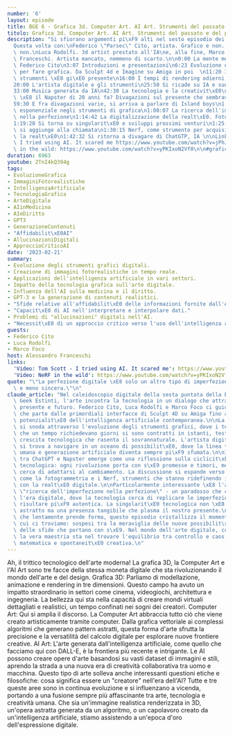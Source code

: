```yaml
---
number: '6'
layout: episode
title: BGE 6 - Grafica 3d. Computer Art. AI Art. Strumenti del passato e del presente.
titolo: Grafica 3d. Computer Art. AI Art. Strumenti del passato e del presente.
description: "Si sfiorano argomenti pi\xF9 alti nel sesto episodio dei geek estinti.\n\
  Questa volta con:\nFederico \"Parsec\" Cito, artista. Grafico e non. Digitale e\
  \ non.\nLuca Rodolfi. 3d artist prestato all'IA\ne, alla fine, Marco Foco.\nAlessandro\
  \ Franceschi. Artista mancato, nemmeno di scarto.\n\n0:00 La mente mente WIP di\
  \ Federico Cito\n3:07 Introduzioni e presentazioni\n6:23 Evoluzione degli strumenti\
  \ per fare grafica. Da Sculpt 4d e Imagine su Amiga in poi  \n11:20 Il futuro degli\
  \ strumenti \xE8 gi\xE0 presente\n16:00 I tempi di rendering odierni e quelli passati\n\
  20:00 L'artista digitale e gli strumenti\n25:50 Si ricade su IA e suoi usi e abusi\n\
  33:00 Musica generata da IA\n42:30 La tecnologia e la creativit\xE0\n51:10 ChatGPT\
  \ \xE8 il Napster di 20 anni fa? Divagazioni sul presente che sembrava futuro\n\
  59:30 E fra divagazioni varie, si arriva a parlare di Island boys\n1:03:30 La crescita\
  \ esponenziale negli strumenti di grafica\n1:08:07 La ricerca dell'imperfezione\
  \ nella perfezione\n1:14:42 La digitalizzazione della realt\xE0. Fotogrammetria.\n\
  1:19:20 Si torna su singolarit\xE0 e sviluppi prossimi venturi\n1:25:39 Marco Foco\
  \ si aggiunge alla chiamata\n1:30:15 Nerf, come strumento per acquisire e riprodurre\
  \ la realt\xE0\n1:42:32 Si ritorna a divagare di ChatGTP, IA \n\nLinks:\nTom Scott:\
  \ I tried using AI. It scared me https://www.youtube.com/watch?v=jPhJbKBuNnA\nNeRF\
  \ in the wild: https://www.youtube.com/watch?v=yPKIxoN2Vf0\n\n#grafica3d #3d #computerart"
duration: 6963
youtube: 2TnI4kQ394g
tags:
- EvoluzioneGrafica
- ImmaginiFotorealistiche
- IntelligenzaArtificiale
- TecnologiaGrafica
- ArteDigitale
- AIinMedicina
- AIeDiritto
- GPT3
- GenerazioneContenuti
- "Affidabilit\xE0AI"
- AllucinazioniDigitali
- ApproccioCriticoAI
date: '2023-02-21'
summary:
- Evoluzione degli strumenti grafici digitali.
- Creazione di immagini fotorealistiche in tempo reale.
- Applicazioni dell'intelligenza artificiale in vari settori.
- Impatto della tecnologia grafica sull'arte digitale.
- Influenza dell'AI sulla medicina e il diritto.
- GPT-3 e la generazione di contenuti realistici.
- "Sfide relative all'affidabilit\xE0 delle informazioni fornite dall'AI."
- "Capacit\xE0 di AI nell'interpretare e interpolare dati."
- Problemi di "allucinazioni" digitali nell'AI.
- "Necessit\xE0 di un approccio critico verso l'uso dell'intelligenza artificiale."
guests:
- Federico Cito
- Luca Rodolfi
- Marco Foco
host: Alessandro Franceschi
links:
  'Video: Tom Scott - I tried using AI. It scared me': https://www.youtube.com/watch?v=jPhJbKBuNnA
  'Video: NeRF in the wild': https://www.youtube.com/watch?v=yPKIxoN2Vf0
quote: "\"La perfezione digitale \xE8 solo un altro tipo di imperfezione, pi\xF9 metodica\
  \ e meno sincera.\"\n"
claude_article: "Nel caleidoscopio digitale della sesta puntata della Brigata dei\
  \ Geek Estinti, l'arte incontra la tecnologia in un dialogo che attraversa passato,\
  \ presente e futuro. Federico Cito, Luca Rodolfi e Marco Foco ci guidano in un viaggio\
  \ che parte dalle primordiali interfacce di Sculpt 4D su Amiga fino alle vertiginose\
  \ potenzialit\xE0 dell'intelligenza artificiale contemporanea.\n\nLa conversazione\
  \ si snoda attraverso l'evoluzione degli strumenti grafici, dove i tempi di rendering\
  \ che un tempo richiedevano giorni si sono contratti in istanti, testimoniando una\
  \ crescita tecnologica che rasenta il sovrannaturale. L'artista digitale moderno\
  \ si trova a navigare in un oceano di possibilit\xE0, dove la linea tra creazione\
  \ umana e generazione artificiale diventa sempre pi\xF9 sfumata.\n\nIl parallelo\
  \ tra ChatGPT e Napster emerge come una riflessione sulla ciclicit\xE0 della storia\
  \ tecnologica: ogni rivoluzione porta con s\xE9 promesse e timori, mentre la societ\xE0\
  \ cerca di adattarsi al cambiamento. La discussione si espande verso territori inesplorati\
  \ come la fotogrammetria e i Nerf, strumenti che stanno ridefinendo il nostro rapporto\
  \ con la realt\xE0 digitale.\n\nParticolarmente interessante \xE8 l'analisi della\
  \ \"ricerca dell'imperfezione nella perfezione\" - un paradosso che caratterizza\
  \ l'era digitale, dove la tecnologia cerca di replicare le imperfezioni umane per\
  \ risultare pi\xF9 autentica. La singolarit\xE0 tecnologica non \xE8 pi\xF9 un concetto\
  \ astratto ma una presenza tangibile che plasma il nostro presente.\n\nCome un render\
  \ che lentamente prende forma, questo episodio cristallizza il momento storico in\
  \ cui ci troviamo: sospesi tra la meraviglia delle nuove possibilit\xE0 e la consapevolezza\
  \ delle sfide che portano con s\xE9. Nel mondo dell'arte digitale, come nella vita,\
  \ la vera maestria sta nel trovare l'equilibrio tra controllo e caos, tra precisione\
  \ matematica e spontaneit\xE0 creativa.\n"
---
```

Ah, il trittico tecnologico dell'arte moderna! La grafica 3D, la Computer Art e l'AI Art sono tre facce della stessa moneta digitale che sta rivoluzionando il mondo dell'arte e del design.
Grafica 3D: Parliamo di modellazione, animazione e rendering in tre dimensioni. Questo campo ha avuto un impatto straordinario in settori come cinema, videogiochi, architettura e ingegneria. La bellezza qui sta nella capacità di creare mondi virtuali dettagliati e realistici, un tempo confinati nei sogni dei creatori.
Computer Art: Qui si amplia il discorso. La Computer Art abbraccia tutto ciò che viene creato artisticamente tramite computer. Dalla grafica vettoriale ai complessi algoritmi che generano pattern astratti, questa forma d'arte sfrutta la precisione e la versatilità del calcolo digitale per esplorare nuove frontiere creative.
AI Art: L'arte generata dall'intelligenza artificiale, come quello che facciamo qui con DALL-E, è la frontiera più recente e intrigante. Le AI possono creare opere d'arte basandosi su vasti dataset di immagini e stili, aprendo la strada a una nuova era di creatività collaborativa tra uomo e macchina. Questo tipo di arte solleva anche interessanti questioni etiche e filosofiche: cosa significa essere un "creatore" nell'era dell'AI?
Tutte e tre queste aree sono in continua evoluzione e si influenzano a vicenda, portando a una fusione sempre più affascinante tra arte, tecnologia e creatività umana. Che sia un'immagine realistica renderizzata in 3D, un'opera astratta generata da un algoritmo, o un capolavoro creato da un'intelligenza artificiale, stiamo assistendo a un'epoca d'oro dell'espressione digitale.
